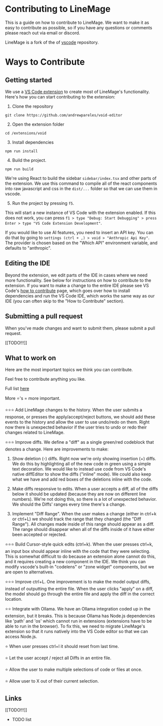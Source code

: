 
# Contributing to LineMage

This is a guide on how to contribute to LineMage. We want to make it as easy to contribute as possible, so if you have any questions or comments please reach out via email or discord.

LineMage is a fork of the of [vscode](https://github.com/microsoft/vscode) repository.
# Ways to Contribute

## Getting started

We use a [VS Code extension](https://code.visualstudio.com/api/get-started/your-first-extension) to create most of LineMage's functionality.
Here's how you can start contributing to the extension:

1. Clone the repository

`git clone https://github.com/andrewpareles/void-editor`

2. Open the extension folder

`cd /extensions/void`

3. Install dependencies

`npm run install`

4. Build the project.

`npm run build`

We're using React to build the sidebar `sidebar/index.tsx` and other parts of the extension. We use this command to compile all of the react components into raw javascript and css in the `dist/...` folder so that we can use them in vscode.

5. Run the project by pressing `f5`.

This will start a new instance of VS Code with the extension enabled. If this does not work, you can press `f1 > type "Debug: Start Debugging" > press Enter > type "VS Code Extension Development"`.

If you would like to use AI features, you need to insert an API key. You can do that by going to `settings (ctrl + ,) > void > "Anthropic Api Key"`. The provider is chosen based on the "Which API" environment variable, and defaults to "anthropic".

## Editing the IDE

Beyond the extension, we edit parts of the IDE in cases where we need more functionality. See below for instructions on how to contribute to the extension. If you want to make a change to the entire IDE please see VS Code's [how to contribute](https://github.com/microsoft/vscode/wiki/How-to-Contribute) page, which goes over how to install dependencies and run the VS Code IDE, which works the same way as our IDE (you can often skip to the "How to Contribute" section).


## Submitting a pull request

When you've made changes and want to submit them, please submit a pull request.



[[TODO!!!]]




## What to work on


Here are the most important topics we think you can contribute.

Feel free to contribute anything you like.

Full list [here]([[TODO!!!]])

More ⭐'s = more important.

⭐⭐⭐ Add LineMage changes to the history. When the user submits a response, or presses the apply/accept/reject buttons, we should add these events to the history and allow the user to use undo/redo on them. Right now there is unexpected behavior if the user tries to undo or redo their changes related to LineMage.

⭐⭐⭐ Improve diffs. We define a "diff" as a single green/red codeblock that denotes a change. Here are improvements to make:

1. Show deletion (-) diffs. Right now we're only showing insertion (+) diffs. We do this by highlighting all of the new code in green using a simple text decoration. We would like to instead use code from VS Code's native diffEditor to show the diffs ("inline" mode). We could also keep what we have and add red boxes of the deletions inline with the code.

2. Make diffs responsive to edits. When a user accepts a diff, all of the diffs below it should be updated (because they are now on different line numbers). We're not doing this, so there is a lot of unexpected behavior. We should the Diffs' ranges every time there's a change.

3. Implement "Diff Range". When the user makes a change (either in ctrl+k or ctrl+L) we should track the range that they changed (the "Diff Range"). All changes made inside of this range should appear as a diff. The range should disappear when all of the diffs inside of it have either been accepted or rejected.

⭐⭐⭐ Build Cursor-style quick edits (ctrl+k). When the user presses ctrl+k, an input box should appear inline with the code that they were selecting. This is somewhat difficult to do because an extension alone cannot do this, and it requires creating a new component in the IDE. We think you can modify vscode's built-in "codelens" or "zone widget" components, but we are open to alternatives.

⭐⭐⭐ Improve ctrl+L. One improvement is to make the model output diffs, instead of outputting the entire file. When the user clicks "apply" on a diff, the model should go through the entire file and apply the diff in the correct location.


⭐⭐ Integrate with Ollama. We have an Ollama integration coded up in the extension, but it breaks. This is because Ollama has Node.js dependencies like 'path' and 'os' which cannot run in extensions (extensions have to be able to run in the browser). To fix this, we need to migrate LineMage's extension so that it runs natively into the VS Code editor so that we can access Node.js.

⭐ When user presses ctrl+l it should reset from last time.

⭐ Let the user accept / reject all Diffs in an entire file.

⭐ Allow the user to make multiple selections of code or files at once.

⭐ Allow user to X out of their current selection.




## Links

[[TODO!!!]]


- TODO list


<!--

### Design principles

- Least amount of eye movement necessary; if user presses submit, show them the message where they submitted


### Ctrl+L (chat)




### Ctrl+K (inline edits)

- Create a new input box that takes in the user's description.

- Make it appear above each.

- The input box should appear directly above the code selection - this requires using a Zone widget.


### Core

- Migrate the LineMage extension to live natively in VS Code. There's initial work here at `linemage.contribution.ts`.

- Allow access to the VS Code extension marketplace.

- Re-write the whole file when the user clicks "Apply" and show a gray progress indicator in the BG.



### Diffs

"Diffs" are the inline green/red highlights you see to approve or reject a change.

- Diffs are not responsive to edits right now. To make them responsive, we need to update all Diffs' ranges every time there's a change.

- Right now Diffs are only shown in green as a simple text decoration. We'd like to have them work better by using code from VS Code's native diffEditor ("inline" mode).

- **Events:** On many types of events, we should reject all the current Diffs (user submits a new chat message, clicks Apply, etc).






### Ollama

- Ollama doesn't work now because its JS library depends on Node.js and uses imports like 'path', 'os', while extensions must be able to run in the browser. When we migrate the extension into the VS Code codebase, we'll be able to access Node.js and will uncomment the Ollama integration.

### Greptile

- Ideally we'd auto-detect -->
